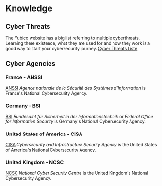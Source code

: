 # Knowledge

## Cyber Threats

The Yubico website has a big list referring to multiple cyberthreats. Learning there existence, what they are used for and how they work is a good way to start your cybersecurity journey. [Cyber Threats Liste](https://www.yubico.com/resources/glossary/)

## Cyber Agencies

### France - ANSSI

[ANSSI](https://cyber.gouv.fr/en) *Agence nationale de la Sécurité des Systèmes d'Information* is France's National Cybersecurity Agency.

### Germany - BSI

[BSI](https://www.bsi.bund.de/EN/Home/home_node.html) *Bundesamt für Sicherheit in der Informationstechnik* or *Federal Office for Information Security* is Germany's National Cybersecurity Agency.

### United States of America - CISA

[CISA](https://www.cisa.gov/) *Cybersecurity and Infrastructure Security Agency* is the United States of America's National Cybersecurity Agency.


### United Kingdom - NCSC

[NCSC](https://www.ncsc.gov.uk/) *National Cyber Security Centre* Is the United Kingdom's National Cybersecurity Agency.
